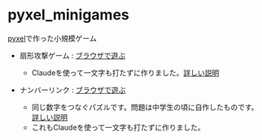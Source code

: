# pyxel_minigames
[pyxel](https://github.com/kitao/pyxel/blob/main/docs/README.ja.md)で作った小規模ゲーム

- 扇形攻撃ゲーム : [ブラウザで遊ぶ](https://kitao.github.io/pyxel/wasm/launcher/?play=ku-ron.pyxel_minigames.main.fan_attack.fan_attack)
    - Claudeを使って一文字も打たずに作りました。[詳しい説明](https://github.com/ku-ron/pyxel_minigames/blob/main/main/fan_attack/readme.md)

- ナンバーリンク : [ブラウザで遊ぶ](https://kitao.github.io/pyxel/wasm/launcher/?play=ku-ron.pyxel_minigames.main.numberlink.numberlink_v1.0&gamepad=enabled)
    - 同じ数字をつなぐパズルです。問題は中学生の頃に自作したものです。[詳しい説明](https://github.com/ku-ron/pyxel_minigames/blob/main/main/numberlink/readme.md)
    - これもClaudeを使って一文字も打たずに作りました。